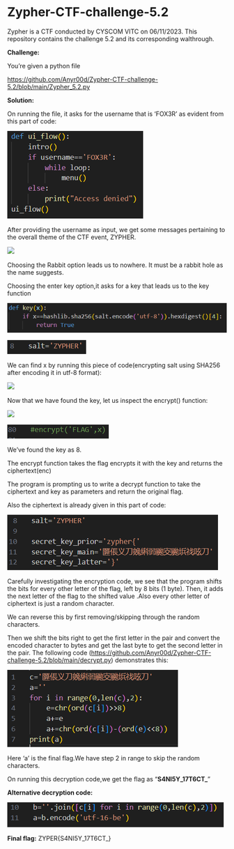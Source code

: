 # Zypher-CTF-challenge-5.2
Zypher is a CTF conducted by CYSCOM VITC on 06/11/2023. This repository contains the challenge 5.2 and its corresponding walthrough.

**Challenge:**

You’re given a python file

<https://github.com/Anyr00d/Zypher-CTF-challenge-5.2/blob/main/Zypher_5.2.py>

**Solution:**

On running the file, it asks for the username that is ‘FOX3R’ as evident from this part of code:

![](Zypher_Assets/Aspose.Words.4c472a02-694d-489d-ba05-bffefac121de.001.png)

After providing the username as input, we get some messages pertaining to the overall theme of the CTF event, ZYPHER.

![](Zypher_Assets/Aspose.Words.4c472a02-694d-489d-ba05-bffefac121de.002.png)

Choosing the Rabbit option leads us to nowhere. It must be a rabbit hole as the name suggests.

Choosing the enter key option,it asks for a key that leads us to the key function

![](Zypher_Assets/Aspose.Words.4c472a02-694d-489d-ba05-bffefac121de.003.png)

![](Zypher_Assets/Aspose.Words.4c472a02-694d-489d-ba05-bffefac121de.004.png)

We can find x by running this piece of code(encrypting salt using SHA256 after encoding it in utf-8 format):

![](Zypher_Assets/Aspose.Words.4c472a02-694d-489d-ba05-bffefac121de.005.png)

Now that we have found the key, let us inspect the encrypt() function:

![](Zypher_Assets/Aspose.Words.4c472a02-694d-489d-ba05-bffefac121de.006.png)

![](Zypher_Assets/Aspose.Words.4c472a02-694d-489d-ba05-bffefac121de.007.png)

We’ve found the key as 8.

The encrypt function takes the flag encrypts it with the key and returns the ciphertext(enc)

The program is prompting us to write a decrypt function to take the ciphertext and key as parameters and return the original flag.

Also the ciphertext is already given in this part of code:

![](Zypher_Assets/Aspose.Words.4c472a02-694d-489d-ba05-bffefac121de.008.png)

Carefully investigating the encryption code, we see that the program shifts the bits for every other letter of the flag, left by 8 bits (1 byte). Then, it adds the next letter of the flag to the shifted value .Also every other letter of ciphertext is just a random character.

We can reverse this by first removing/skipping through the random characters.

Then we shift the bits right to get the first letter in the pair and convert the encoded character to bytes and get the last byte to get the second letter in the pair. The following code (<https://github.com/Anyr00d/Zypher-CTF-challenge-5.2/blob/main/decrypt.py>) demonstrates this:

![](Zypher_Assets/Aspose.Words.4c472a02-694d-489d-ba05-bffefac121de.009.png)

Here ‘a’ is the final flag.We have step 2 in range to skip the random characters.

On running this decryption code,we get the flag as “**S4NI5Y\_17T6CT\_**”

**Alternative decryption code:**

![](Zypher_Assets/Aspose.Words.4c472a02-694d-489d-ba05-bffefac121de.010.png)

**Final flag:** ZYPER{S4NI5Y\_17T6CT\_}
